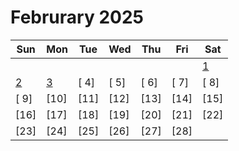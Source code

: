# Februrary 2025

| Sun                 | Mon                 | Tue  | Wed  | Thu  | Fri  | Sat                 |
| ------------------- | ------------------- | ---- | ---- | ---- | ---- | ------------------- |
|                     |                     |      |      |      |      | [ 1](./01-02-2025/) |
| [ 2](./02-02-2025/) | [ 3](./03-02-2025/) | [ 4] | [ 5] | [ 6] | [ 7] | [ 8]                |
| [ 9]                | [10]                | [11] | [12] | [13] | [14] | [15]                |
| [16]                | [17]                | [18] | [19] | [20] | [21] | [22]                |
| [23]                | [24]                | [25] | [26] | [27] | [28] |                     |
